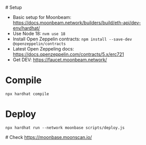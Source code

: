 # Setup

- Basic setup for Moonbeam: https://docs.moonbeam.network/builders/build/eth-api/dev-env/hardhat/
- Use Node 18: `nvm use 18`
- Install Open Zeppelin contracts: `npm install --save-dev @openzeppelin/contracts`
- Latest Open Zeppeling docs: https://docs.openzeppelin.com/contracts/5.x/erc721 
- Get DEV: https://faucet.moonbeam.network/ 

# Compile
`npx hardhat compile`

# Deploy
`npx hardhat run --network moonbase scripts/deploy.js`

# Check 
https://moonbase.moonscan.io/ 